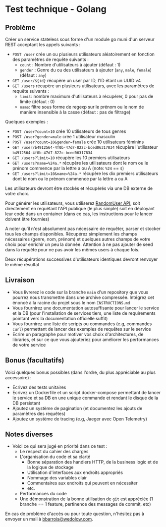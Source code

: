 # Test technique - Golang

## Problème

Créer un service stateless sous forme d'un module go muni d'un serveur REST acceptant les appels suivants :

- `POST /user` crée un ou plusieurs utilisateurs aléatoirement en fonction des paramètres de requête suivants :
  - `count` : Nombre d'utilisateurs à ajouter (défaut : 1)
  - `gender` : Genre du ou des utilisateurs à ajouter (`any`, `male`, `female`) (défaut : `any`)
- `GET /user/${id}` récupère un user par ID, l'ID étant un UUID v4
- `GET /users` récupère un plusieurs utilisateurs, avec les paramètres de requête suivants :
  - `limit`: nombre maximum d'utilisateurs à récupérer, 0 pour pas de limite (défaut : 0)
  - `name`: filtre sous forme de regexp sur le prénom ou le nom de manière insensible à la casse (défaut : pas de filtrage)

Quelques exemples :

- `POST /user?count=10` crée 10 utilisateurs de tous genres
- `POST /user?gender=male` crée 1 utilisateur masculin
- `POST /user?count=10&gender=female` crée 10 utilisateurs féminins
- `GET /user/b4912564-4f0b-47d7-822c-bced06317834` récupère l'utilisateur `b4912564-4f0b-47d7-822c-bced06317834`
- `GET /users?limit=10` récupère les 10 premiers utilisateurs
- `GET /users?name=%24a.*` récupère les utilisateurs dont le nom ou le prénom commence par la lettre a ou A (note: `%24` == `$`)
- `GET /users?limit=10&name=%24a.*` récupère les dix premiers utilisateurs dont le nom ou le prénom commence par la lettre a ou A

Les utilisateurs devront être stockés et récupérés via une DB externe de votre choix.

Pour générer les utilisateurs, vous utiliserez [RandomUser API](https://randomuser.me/documentation), soit directement en requêtant l'API publique (le plus simple) soit en déployant leur code dans un container (dans ce cas, les instructions pour le lancer doivent être fournies)

A noter qu'il n'est absolument pas nécessaire de requêter, parser et stocker tous les champs disponibles. Récupérez simplement les champs nécessaires (genre, nom, prénom) et quelques autres champs de votre choix pour enrichir un peu la donnée. Attention à ne pas ajouter de seed dans la requête pour ne pas avoir les mêmes users à chaque fois.

Deux récupérations successives d'utilisateurs identiques devront renvoyer le même résultat

## Livraison

- Vous livrerez le code sur la branche `main` d'un repository que vous pourrez nous transmettre dans une archive compressée. Intégrez cet énoncé à la racine du projet sous le nom `INSTRUCTIONS.md`
- Vous fournirez une documentation autosuffisante pour lancer le service et la DB (pour l'installation de services tiers, une liste de requirements pointant vers la documentation officielle suffit)
- Vous fournirez une liste de scripts ou commandes (e.g, commandes `curl`) permettant de lancer des exemples de requêtes sur le service
- Ecrire un paragraphe pour motiver vos choix d'architectures, de libraries, et sur ce que vous ajouteriez pour améliorer les performances de votre service

## Bonus (facultatifs)

Voici quelques bonus possibles (dans l'ordre, du plus appréciable au plus accessoire) :

- Ecrivez des tests unitaires
- Ecrivez un Dockerfile et un script docker-compose permettant de lancer le service et sa DB en une unique commande et rendant le disque de la DB persistant
- Ajoutez un système de pagination (et documentez les ajouts de paramètres des requêtes)
- Ajoutez un système de tracing (e.g, Jaeger avec Open Telemetry)

## Notes diverses

- Voici ce qui sera jugé en priorité dans ce test :
  - Le respect du cahier des charges
  - L'organisation du code et sa clarté
    - Bonne séparation des handlers HTTP, de la business logic et de la logique de stockage
    - Utilisation d'interfaces aux endroits appropriés
    - Nommage des variables clair
    - Commentaires aux endroits qui peuvent en nécessiter
    - etc.
  - Performances du code
  - Une démonstration de la bonne utilisation de `git` est appréciée (1 branche == 1 feature, pertinence des messages de commit, etc)

En cas de problème d'accès ou pour toute question, n'hésitez pas à envoyer un mail à bbarrois@wedolow.com.
